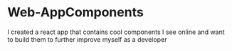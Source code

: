 # Web-AppComponents
I created a react app that contains cool components I see online and want to build them to further improve myself as a developer

